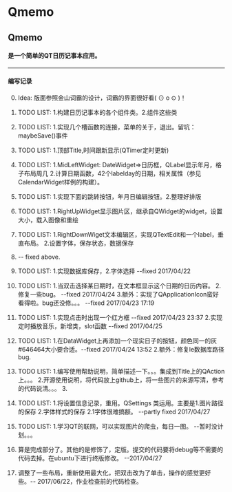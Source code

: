 # Qmemo

## Qmemo
#### 是一个简单的QT日历记事本应用。
***
#### 编写记录

 0. Idea: 版面参照金山词霸的设计，词霸的界面很好看( ⊙ o ⊙ )！
 1. TODO LIST: 1.构建日历记事本的各个组件类。2.组件这些类
 2. TODO LIST: 1.实现几个槽函数的连接，菜单的关于，退出。留坑：maybeSave()事件
 3. TODO LIST: 1.顶部Title,时间跟新显示(QTimer定时更新)
 4. TODO LIST: 1.MidLeftWidget: DateWidget=>日历框，QLabel显示年月，格子布局周几
      2.计算日期函数，42个labelday的日期，相关属性（参见CalendarWidget样例的构建）。
 5. TODO LIST: 1.实现下面的跳转按钮，年月日编辑按钮。2.整理好排版
 6. TODO LIST: 1.RightUpWidget显示图片区，继承自QWidget的widget，设置大小，载入图像和重绘
 7. TODO LIST: 1.RightDownWiget文本编辑区，实现QTextEdit和一个label，垂直布局。
     2.设置字体，保存状态，数据保存
 
 8. -- fixed above.
 9. TODO LIST: 1.实现数据库保存，2.字体选择		--fixed 2017/04/22
 10. TODO LIST: 1.当双击选择某日期时，在文本框显示这个日期的日历内容。         2.修复一些bug。	--fixed 2017/04/24
		3.额外：实现了QApplicationIcon蛮好看得啦。bug还没修。。。 --fixed 2017/04/23 17:19
 11. TODO LIST: 1.实现点击时出现一个红方框		   --fixed 2017/04/23 23:37
      2.实现定时播放音乐，新增类，slot函数	--fixed 2017/04/25
 12. TODO LIST: 1.在DataWidget上再添加一个现实日子的按钮，颜色同一的灰#646464大小要合适。--fixed 2017/04/24 13:52
      2.额外：修复le数据库路径bug.
 13. TODO LIST: 1.编写使用帮助说明，简单描述一下。。。集成到Title上的QAction上。。。
        2.开源使用说明，将代码放上github上，将一些图片的来源写清，参考的代码说清。。。
	    3.
 14. TODO LIST: 1.将设置信息记录，重用。QSettings 类运用。主要是1.图片路径的保存
        2.字体样式的保存
        2.1字体很难搞额。 				--partly fixed 2017/04/27
 15. TODO LIST: 1.学习QT的联网，可以实现图片的爬虫，每日一图。	--暂时没计划。。。
 16. 算是完成部分了。其他的是修饰了，定版。提交的代码要将debug等不需要的代码去掉。在ubuntu下进行终版修改。  --2017/04/27
 17. 调整了一些布局，重新使用最大化，把双击改为了单击，操作的感觉更好些。-- 2017/06/22，作业检查前的代码检查。
	 

    
